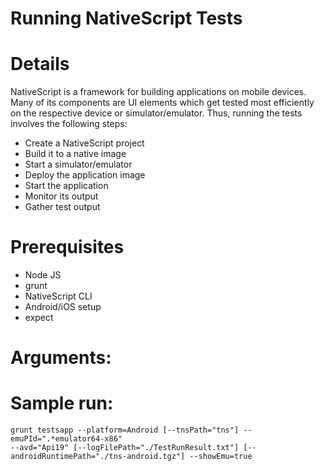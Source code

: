 Running NativeScript Tests
=========================


# Details
NativeScript is a framework for building applications on mobile devices. Many
of its components are UI elements which get tested most efficiently on the
respective device or simulator/emulator. Thus, running the tests involves
the following steps:
- Create a NativeScript project
- Build it to a native image
- Start a simulator/emulator
- Deploy the application image
- Start the application
- Monitor its output
- Gather test output

# Prerequisites
- Node JS
- grunt
- NativeScript CLI
- Android/iOS setup
- expect

# Arguments:

# Sample run:
```
grunt testsapp --platform=Android [--tnsPath="tns"] --emuPId=".*emulator64-x86"
--avd="Api19" [--logFilePath="./TestRunResult.txt"] [--androidRuntimePath="./tns-android.tgz"] --showEmu=true
```
